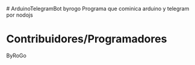 #   A r d u i n o T e l e g r a m B o t   b y r o g o  
 Programa que cominica arduino y telegram por nodojs
# Contribuidores/Programadores

ByRoGo 
